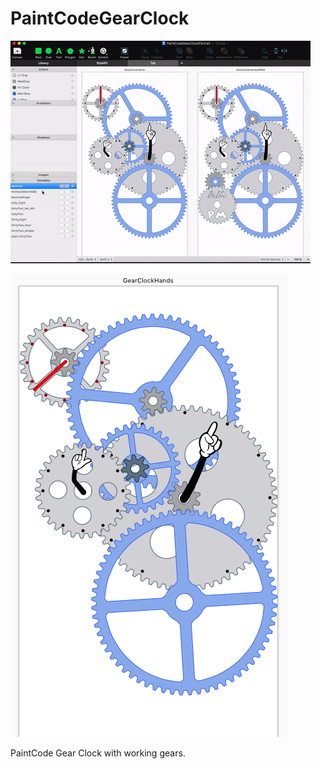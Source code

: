 # PaintCodeGearClock

![alt text](https://github.com/evision1/PaintCodeGearClock/blob/master/PaintCodeGearClock.gif?raw=true)

![alt text](https://github.com/evision1/PaintCodeGearClock/raw/master/Screen%20Shot%202017-11-17%20at%205.33.28%20PM.png)

PaintCode Gear Clock with working gears.
